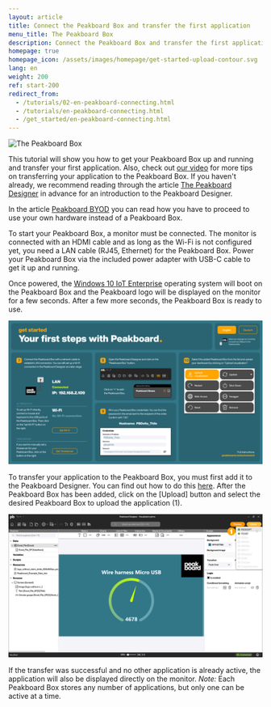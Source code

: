 ```yaml
---
layout: article
title: Connect the Peakboard Box and transfer the first application
menu_title: The Peakboard Box
description: Connect the Peakboard Box and transfer the first application
homepage: true
homepage_icon: /assets/images/homepage/get-started-upload-contour.svg
lang: en
weight: 200
ref: start-200
redirect_from:
  - /tutorials/02-en-peakboard-connecting.html
  - /tutorials/en-peakboard-connecting.html
  - /get_started/en-peakboard-connecting.html
---
```


![The Peakboard Box](/assets/images/get_started/Peakboard-Box_technical-data_en.png)

This tutorial will show you how to get your Peakboard Box up and running and transfer your first application.
Also, check out [our video](https://youtu.be/-6YyjhlpdjU) for more tips on transferring your application to the Peakboard Box.
If you haven't already, we recommend reading through the article [The Peakboard Designer](/get_started/en-peakboard-designer.html) in advance for an introduction to the Peakboard Designer.

In the article [Peakboard BYOD](/get_started/en-peakboard-byod.html) you can read how you have to proceed to use your own hardware instead of a Peakboard Box.

To start your Peakboard Box, a monitor must be connected. The monitor is connected with an HDMI cable and as long as the Wi-Fi is not configured yet, you need a LAN cable (RJ45, Ethernet) for the Peakboard Box. Power your Peakboard Box via the included power adapter with USB-C cable to get it up and running.

Once powered, the [Windows 10 IoT Enterprise](https://docs.microsoft.com/de-de/windows/iot-core/windows-iot-enterprise) operating system will boot on the Peakboard Box and the Peakboard logo will be displayed on the monitor for a few seconds.
After a few more seconds, the Peakboard Box is ready to use.

![Initial Screen](/assets/images/get_started/Peakboard-Box_InitialScreen_en.png)

To transfer your application to the Peakboard Box, you must first add it to the Peakboard Designer.
You can find out how to do this [here](/administration/07-en-add.html).
After the Peakboard Box has been added, click on the [Upload] button and select the desired Peakboard Box to upload the application (1).

![Upload application](/assets/images/get_started/Peakboard-Box_Upload_en.png)

If the transfer was successful and no other application is already active, the application will also be displayed directly on the monitor.
*Note:* Each Peakboard Box stores any number of applications, but only one can be active at a time.
